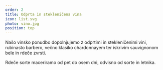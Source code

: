 ```yaml
---
order: 2
title: Odprta in stekleničena vina
icon: list.svg
photo: vino.jpg
position: top
---
```


Našo vinsko ponudbo dopolnjujemo z odprtimi in stekleničenimi vini, rubinasto barbero, večno klasiko chardonnayem ter iskrivim sauvignonom bele in rdeče zvrsti.

Rdeče sorte maceriramo od pet do osem dni, odvisno od sorte in letnika.
